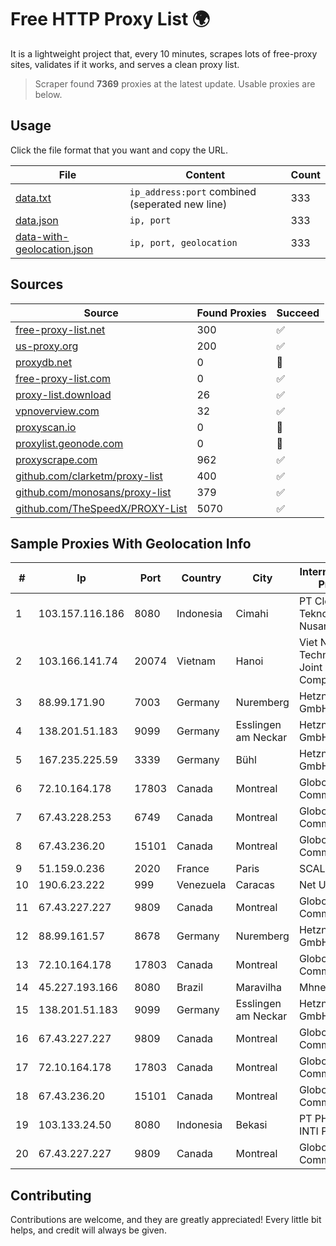 
# Free HTTP Proxy List 🌍

It is a lightweight project that, every 10 minutes, scrapes lots of free-proxy sites, validates if it works, and serves a clean proxy list.


> Scraper found **7369** proxies at the latest update. Usable proxies are below.

## Usage

Click the file format that you want and copy the URL.


|File|Content|Count|
|----|-------|-----|
|[data.txt](https://raw.githubusercontent.com/themiralay/Proxy-List-World/master/data.txt)|`ip_address:port` combined (seperated new line)|333|
|[data.json](https://raw.githubusercontent.com/themiralay/Proxy-List-World/master/data.json)|`ip, port`|333|
|[data-with-geolocation.json](https://raw.githubusercontent.com/themiralay/Proxy-List-World/master/data-with-geolocation.json)|`ip, port, geolocation`|333|

## Sources

|Source|Found Proxies|Succeed|
|------|-------------|-------|
|[free-proxy-list.net](https://free-proxy-list.net)|300|✅|
|[us-proxy.org](https://www.us-proxy.org)|200|✅|
|[proxydb.net](http://proxydb.net)|0|🚫|
|[free-proxy-list.com](https://free-proxy-list.com/?page=&port=&type%5B%5D=http&type%5B%5D=https&up_time=0&search=Search)|0|✅|
|[proxy-list.download](https://www.proxy-list.download/HTTP)|26|✅|
|[vpnoverview.com](https://vpnoverview.com/privacy/anonymous-browsing/free-proxy-servers)|32|✅|
|[proxyscan.io](https://www.proxyscan.io)|0|🚫|
|[proxylist.geonode.com](https://proxylist.geonode.com/api/proxy-list?limit=300&page=1&sort_by=lastChecked&sort_type=desc&protocols=http,https)|0|🚫|
|[proxyscrape.com](https://api.proxyscrape.com/v2/?request=displayproxies&protocol=http&timeout=10000&country=all&ssl=all&anonymity=all)|962|✅|
|[github.com/clarketm/proxy-list](https://raw.githubusercontent.com/clarketm/proxy-list/master/proxy-list-raw.txt)|400|✅|
|[github.com/monosans/proxy-list](https://raw.githubusercontent.com/monosans/proxy-list/main/proxies/http.txt)|379|✅|
|[github.com/TheSpeedX/PROXY-List](https://raw.githubusercontent.com/TheSpeedX/PROXY-List/master/http.txt)|5070|✅|


## Sample Proxies With Geolocation Info

|#|Ip|Port|Country|City|Internet Service Provider|
|-|--|----|-------|----|-------------------------|
|1|103.157.116.186|8080|Indonesia|Cimahi|PT Cloud Teknologi Nusantara|
|2|103.166.141.74|20074|Vietnam|Hanoi|Viet NAM Cloud Technology Joint Stock Company|
|3|88.99.171.90|7003|Germany|Nuremberg|Hetzner Online GmbH|
|4|138.201.51.183|9099|Germany|Esslingen am Neckar|Hetzner Online GmbH|
|5|167.235.225.59|3339|Germany|Bühl|Hetzner Online GmbH|
|6|72.10.164.178|17803|Canada|Montreal|GloboTech Communications|
|7|67.43.228.253|6749|Canada|Montreal|GloboTech Communications|
|8|67.43.236.20|15101|Canada|Montreal|GloboTech Communications|
|9|51.159.0.236|2020|France|Paris|SCALEWAY|
|10|190.6.23.222|999|Venezuela|Caracas|Net Uno|
|11|67.43.227.227|9809|Canada|Montreal|GloboTech Communications|
|12|88.99.161.57|8678|Germany|Nuremberg|Hetzner Online GmbH|
|13|72.10.164.178|17803|Canada|Montreal|GloboTech Communications|
|14|45.227.193.166|8080|Brazil|Maravilha|Mhnet Telecom|
|15|138.201.51.183|9099|Germany|Esslingen am Neckar|Hetzner Online GmbH|
|16|67.43.227.227|9809|Canada|Montreal|GloboTech Communications|
|17|72.10.164.178|17803|Canada|Montreal|GloboTech Communications|
|18|67.43.236.20|15101|Canada|Montreal|GloboTech Communications|
|19|103.133.24.50|8080|Indonesia|Bekasi|PT PHATRIA INTI PERSADA|
|20|67.43.227.227|9809|Canada|Montreal|GloboTech Communications|



## Contributing

Contributions are welcome, and they are greatly appreciated! Every
little bit helps, and credit will always be given.

